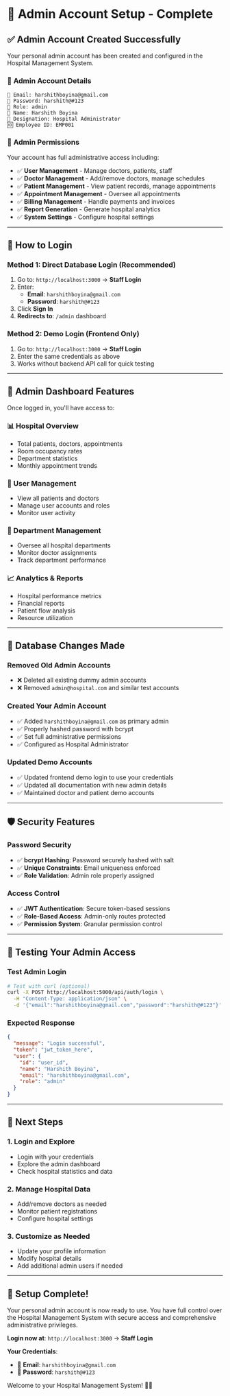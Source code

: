# 🔐 Admin Account Setup - Complete

## ✅ **Admin Account Created Successfully**

Your personal admin account has been created and configured in the Hospital Management System.

### 👤 **Admin Account Details**

```
📧 Email: harshithboyina@gmail.com
🔑 Password: harshith@#123
👤 Role: admin
🏥 Name: Harshith Boyina
💼 Designation: Hospital Administrator
🆔 Employee ID: EMP001
```

### 🎯 **Admin Permissions**
Your account has full administrative access including:
- ✅ **User Management** - Manage doctors, patients, staff
- ✅ **Doctor Management** - Add/remove doctors, manage schedules
- ✅ **Patient Management** - View patient records, manage appointments
- ✅ **Appointment Management** - Oversee all appointments
- ✅ **Billing Management** - Handle payments and invoices
- ✅ **Report Generation** - Generate hospital analytics
- ✅ **System Settings** - Configure hospital settings

---

## 🚀 **How to Login**

### **Method 1: Direct Database Login (Recommended)**
1. Go to: `http://localhost:3000` → **Staff Login**
2. Enter:
   - **Email**: `harshithboyina@gmail.com`
   - **Password**: `harshith@#123`
3. Click **Sign In**
4. **Redirects to**: `/admin` dashboard

### **Method 2: Demo Login (Frontend Only)**
1. Go to: `http://localhost:3000` → **Staff Login**
2. Enter the same credentials as above
3. Works without backend API call for quick testing

---

## 🏥 **Admin Dashboard Features**

Once logged in, you'll have access to:

### **📊 Hospital Overview**
- Total patients, doctors, appointments
- Room occupancy rates
- Department statistics
- Monthly appointment trends

### **👥 User Management**
- View all patients and doctors
- Manage user accounts and roles
- Monitor user activity

### **🏢 Department Management**
- Oversee all hospital departments
- Monitor doctor assignments
- Track department performance

### **📈 Analytics & Reports**
- Hospital performance metrics
- Financial reports
- Patient flow analysis
- Resource utilization

---

## 🔧 **Database Changes Made**

### **Removed Old Admin Accounts**
- ❌ Deleted all existing dummy admin accounts
- ❌ Removed `admin@hospital.com` and similar test accounts

### **Created Your Admin Account**
- ✅ Added `harshithboyina@gmail.com` as primary admin
- ✅ Properly hashed password with bcrypt
- ✅ Set full administrative permissions
- ✅ Configured as Hospital Administrator

### **Updated Demo Accounts**
- ✅ Updated frontend demo login to use your credentials
- ✅ Updated all documentation with new admin details
- ✅ Maintained doctor and patient demo accounts

---

## 🛡️ **Security Features**

### **Password Security**
- ✅ **bcrypt Hashing**: Password securely hashed with salt
- ✅ **Unique Constraints**: Email uniqueness enforced
- ✅ **Role Validation**: Admin role properly assigned

### **Access Control**
- ✅ **JWT Authentication**: Secure token-based sessions
- ✅ **Role-Based Access**: Admin-only routes protected
- ✅ **Permission System**: Granular permission control

---

## 🧪 **Testing Your Admin Access**

### **Test Admin Login**
```bash
# Test with curl (optional)
curl -X POST http://localhost:5000/api/auth/login \
  -H "Content-Type: application/json" \
  -d '{"email":"harshithboyina@gmail.com","password":"harshith@#123"}'
```

### **Expected Response**
```json
{
  "message": "Login successful",
  "token": "jwt_token_here",
  "user": {
    "id": "user_id",
    "name": "Harshith Boyina",
    "email": "harshithboyina@gmail.com",
    "role": "admin"
  }
}
```

---

## 📝 **Next Steps**

### **1. Login and Explore**
- Login with your credentials
- Explore the admin dashboard
- Check hospital statistics and data

### **2. Manage Hospital Data**
- Add/remove doctors as needed
- Monitor patient registrations
- Configure hospital settings

### **3. Customize as Needed**
- Update your profile information
- Modify hospital details
- Add additional admin users if needed

---

## 🎉 **Setup Complete!**

Your personal admin account is now ready to use. You have full control over the Hospital Management System with secure access and comprehensive administrative privileges.

**Login now at**: `http://localhost:3000` → **Staff Login**

**Your Credentials**:
- 📧 **Email**: `harshithboyina@gmail.com`
- 🔑 **Password**: `harshith@#123`

Welcome to your Hospital Management System! 🏥✨
